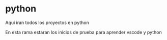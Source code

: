 # python
Aqui iran todos los proyectos en python

En esta rama estaran los inicios de prueba para aprender vscode y python